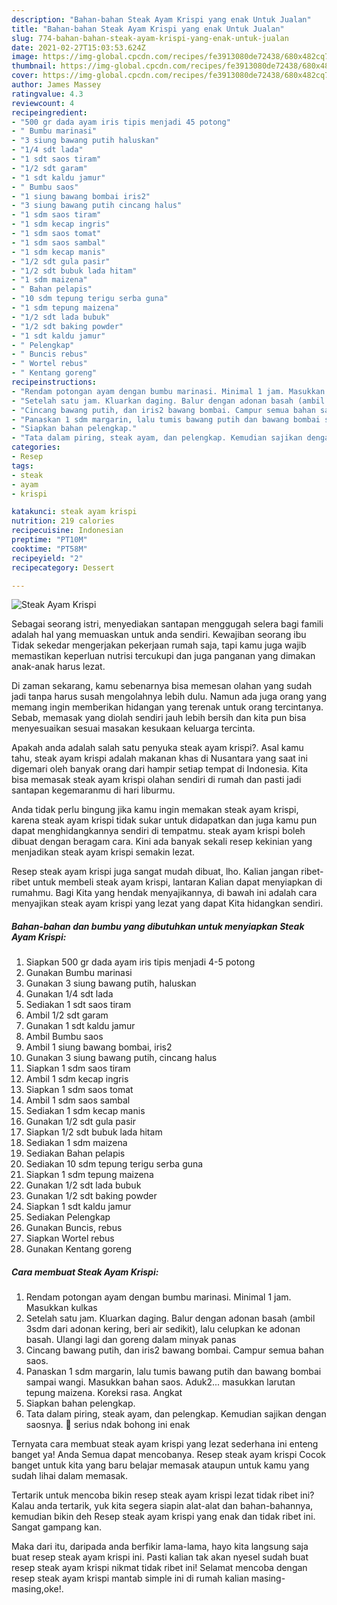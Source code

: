 ```yaml
---
description: "Bahan-bahan Steak Ayam Krispi yang enak Untuk Jualan"
title: "Bahan-bahan Steak Ayam Krispi yang enak Untuk Jualan"
slug: 774-bahan-bahan-steak-ayam-krispi-yang-enak-untuk-jualan
date: 2021-02-27T15:03:53.624Z
image: https://img-global.cpcdn.com/recipes/fe3913080de72438/680x482cq70/steak-ayam-krispi-foto-resep-utama.jpg
thumbnail: https://img-global.cpcdn.com/recipes/fe3913080de72438/680x482cq70/steak-ayam-krispi-foto-resep-utama.jpg
cover: https://img-global.cpcdn.com/recipes/fe3913080de72438/680x482cq70/steak-ayam-krispi-foto-resep-utama.jpg
author: James Massey
ratingvalue: 4.3
reviewcount: 4
recipeingredient:
- "500 gr dada ayam iris tipis menjadi 45 potong"
- " Bumbu marinasi"
- "3 siung bawang putih haluskan"
- "1/4 sdt lada"
- "1 sdt saos tiram"
- "1/2 sdt garam"
- "1 sdt kaldu jamur"
- " Bumbu saos"
- "1 siung bawang bombai iris2"
- "3 siung bawang putih cincang halus"
- "1 sdm saos tiram"
- "1 sdm kecap ingris"
- "1 sdm saos tomat"
- "1 sdm saos sambal"
- "1 sdm kecap manis"
- "1/2 sdt gula pasir"
- "1/2 sdt bubuk lada hitam"
- "1 sdm maizena"
- " Bahan pelapis"
- "10 sdm tepung terigu serba guna"
- "1 sdm tepung maizena"
- "1/2 sdt lada bubuk"
- "1/2 sdt baking powder"
- "1 sdt kaldu jamur"
- " Pelengkap"
- " Buncis rebus"
- " Wortel rebus"
- " Kentang goreng"
recipeinstructions:
- "Rendam potongan ayam dengan bumbu marinasi. Minimal 1 jam. Masukkan kulkas"
- "Setelah satu jam. Kluarkan daging. Balur dengan adonan basah (ambil 3sdm dari adonan kering, beri air sedikit), lalu celupkan ke adonan basah. Ulangi lagi dan goreng dalam minyak panas"
- "Cincang bawang putih, dan iris2 bawang bombai. Campur semua bahan saos."
- "Panaskan 1 sdm margarin, lalu tumis bawang putih dan bawang bombai sampai wangi. Masukkan bahan saos. Aduk2... masukkan larutan tepung maizena. Koreksi rasa. Angkat"
- "Siapkan bahan pelengkap."
- "Tata dalam piring, steak ayam, dan pelengkap. Kemudian sajikan dengan saosnya. 🥰 serius ndak bohong ini enak"
categories:
- Resep
tags:
- steak
- ayam
- krispi

katakunci: steak ayam krispi 
nutrition: 219 calories
recipecuisine: Indonesian
preptime: "PT10M"
cooktime: "PT58M"
recipeyield: "2"
recipecategory: Dessert

---
```



![Steak Ayam Krispi](https://img-global.cpcdn.com/recipes/fe3913080de72438/680x482cq70/steak-ayam-krispi-foto-resep-utama.jpg)

Sebagai seorang istri, menyediakan santapan menggugah selera bagi famili adalah hal yang memuaskan untuk anda sendiri. Kewajiban seorang ibu Tidak sekedar mengerjakan pekerjaan rumah saja, tapi kamu juga wajib memastikan keperluan nutrisi tercukupi dan juga panganan yang dimakan anak-anak harus lezat.

Di zaman  sekarang, kamu sebenarnya bisa memesan olahan yang sudah jadi tanpa harus susah mengolahnya lebih dulu. Namun ada juga orang yang memang ingin memberikan hidangan yang terenak untuk orang tercintanya. Sebab, memasak yang diolah sendiri jauh lebih bersih dan kita pun bisa menyesuaikan sesuai masakan kesukaan keluarga tercinta. 



Apakah anda adalah salah satu penyuka steak ayam krispi?. Asal kamu tahu, steak ayam krispi adalah makanan khas di Nusantara yang saat ini digemari oleh banyak orang dari hampir setiap tempat di Indonesia. Kita bisa memasak steak ayam krispi olahan sendiri di rumah dan pasti jadi santapan kegemaranmu di hari liburmu.

Anda tidak perlu bingung jika kamu ingin memakan steak ayam krispi, karena steak ayam krispi tidak sukar untuk didapatkan dan juga kamu pun dapat menghidangkannya sendiri di tempatmu. steak ayam krispi boleh dibuat dengan beragam cara. Kini ada banyak sekali resep kekinian yang menjadikan steak ayam krispi semakin lezat.

Resep steak ayam krispi juga sangat mudah dibuat, lho. Kalian jangan ribet-ribet untuk membeli steak ayam krispi, lantaran Kalian dapat menyiapkan di rumahmu. Bagi Kita yang hendak menyajikannya, di bawah ini adalah cara menyajikan steak ayam krispi yang lezat yang dapat Kita hidangkan sendiri.

<!--inarticleads1-->

##### Bahan-bahan dan bumbu yang dibutuhkan untuk menyiapkan Steak Ayam Krispi:

1. Siapkan 500 gr dada ayam iris tipis menjadi 4-5 potong
1. Gunakan  Bumbu marinasi
1. Gunakan 3 siung bawang putih, haluskan
1. Gunakan 1/4 sdt lada
1. Sediakan 1 sdt saos tiram
1. Ambil 1/2 sdt garam
1. Gunakan 1 sdt kaldu jamur
1. Ambil  Bumbu saos
1. Ambil 1 siung bawang bombai, iris2
1. Gunakan 3 siung bawang putih, cincang halus
1. Siapkan 1 sdm saos tiram
1. Ambil 1 sdm kecap ingris
1. Siapkan 1 sdm saos tomat
1. Ambil 1 sdm saos sambal
1. Sediakan 1 sdm kecap manis
1. Gunakan 1/2 sdt gula pasir
1. Siapkan 1/2 sdt bubuk lada hitam
1. Sediakan 1 sdm maizena
1. Sediakan  Bahan pelapis
1. Sediakan 10 sdm tepung terigu serba guna
1. Siapkan 1 sdm tepung maizena
1. Gunakan 1/2 sdt lada bubuk
1. Gunakan 1/2 sdt baking powder
1. Siapkan 1 sdt kaldu jamur
1. Sediakan  Pelengkap
1. Gunakan  Buncis, rebus
1. Siapkan  Wortel rebus
1. Gunakan  Kentang goreng




<!--inarticleads2-->

##### Cara membuat Steak Ayam Krispi:

1. Rendam potongan ayam dengan bumbu marinasi. Minimal 1 jam. Masukkan kulkas
1. Setelah satu jam. Kluarkan daging. Balur dengan adonan basah (ambil 3sdm dari adonan kering, beri air sedikit), lalu celupkan ke adonan basah. Ulangi lagi dan goreng dalam minyak panas
1. Cincang bawang putih, dan iris2 bawang bombai. Campur semua bahan saos.
1. Panaskan 1 sdm margarin, lalu tumis bawang putih dan bawang bombai sampai wangi. Masukkan bahan saos. Aduk2... masukkan larutan tepung maizena. Koreksi rasa. Angkat
1. Siapkan bahan pelengkap.
1. Tata dalam piring, steak ayam, dan pelengkap. Kemudian sajikan dengan saosnya. 🥰 serius ndak bohong ini enak




Ternyata cara membuat steak ayam krispi yang lezat sederhana ini enteng banget ya! Anda Semua dapat mencobanya. Resep steak ayam krispi Cocok banget untuk kita yang baru belajar memasak ataupun untuk kamu yang sudah lihai dalam memasak.

Tertarik untuk mencoba bikin resep steak ayam krispi lezat tidak ribet ini? Kalau anda tertarik, yuk kita segera siapin alat-alat dan bahan-bahannya, kemudian bikin deh Resep steak ayam krispi yang enak dan tidak ribet ini. Sangat gampang kan. 

Maka dari itu, daripada anda berfikir lama-lama, hayo kita langsung saja buat resep steak ayam krispi ini. Pasti kalian tak akan nyesel sudah buat resep steak ayam krispi nikmat tidak ribet ini! Selamat mencoba dengan resep steak ayam krispi mantab simple ini di rumah kalian masing-masing,oke!.

